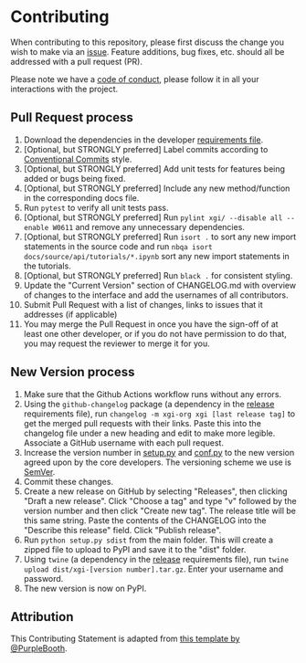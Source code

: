 # Contributing

When contributing to this repository, please first discuss the change you wish to make via an [issue](../../issues/new). Feature additions, bug fixes, etc. should all be addressed with a pull request (PR).

Please note we have a [code of conduct](/CODE_OF_CONDUCT.md), please follow it in all your interactions with the project.

## Pull Request process

1. Download the dependencies in the developer [requirements file](/requirements/developer.txt).
2. [Optional, but STRONGLY preferred] Label commits according to [Conventional Commits](https://www.conventionalcommits.org) style.
3. [Optional, but STRONGLY preferred] Add unit tests for features being added or bugs being fixed.
4. [Optional, but STRONGLY preferred] Include any new method/function in the corresponding docs file.
5. Run `pytest` to verify all unit tests pass.
6. [Optional, but STRONGLY preferred] Run `pylint xgi/ --disable all --enable W0611` and remove any unnecessary dependencies.
7. [Optional, but STRONGLY preferred] Run `isort .` to sort any new import statements in the source code and run `nbqa isort docs/source/api/tutorials/*.ipynb` sort any new import statements in the tutorials.
8. [Optional, but STRONGLY preferred] Run `black .` for consistent styling.
9. Update the "Current Version" section of CHANGELOG.md with overview of changes to the interface and add the usernames of all contributors.
10. Submit Pull Request with a list of changes, links to issues that it addresses (if applicable)
11. You may merge the Pull Request in once you have the sign-off of at least one other developer, or if you do not have permission to do that, you may request the reviewer to merge it for you.

## New Version process
1. Make sure that the Github Actions workflow runs without any errors.
2. Using the `github-changelog` package (a dependency in the [release](requirements/release.txt) requirements file), run `changelog -m xgi-org xgi [last release tag]` to get the merged pull requests with their links. Paste this into the changelog file under a new heading and edit to make more legible. Associate a GitHub username with each pull request.
3. Increase the version number in [setup.py](setup.py) and [conf.py](docs/source/conf.py) to the new version agreed upon by the core developers. The versioning scheme we use is [SemVer](http://semver.org/).
4. Commit these changes.
5. Create a new release on GitHub by selecting "Releases", then clicking "Draft a new release". Click "Choose a tag" and type "v" followed by the version number and then click "Create new tag". The release title will be this same string. Paste the contents of the CHANGELOG into the "Describe this release" field. Click "Publish release".
6. Run `python setup.py sdist` from the main folder. This will create a zipped file to upload to PyPI and save it to the "dist" folder.
6. Using `twine` (a dependency in the [release](requirements/release.txt) requirements file), run `twine upload dist/xgi-[version number].tar.gz`. Enter your username and password.
4. The new version is now on PyPI.

## Attribution

This Contributing Statement is adapted from [this template by @PurpleBooth](https://gist.github.com/PurpleBooth/b24679402957c63ec426).